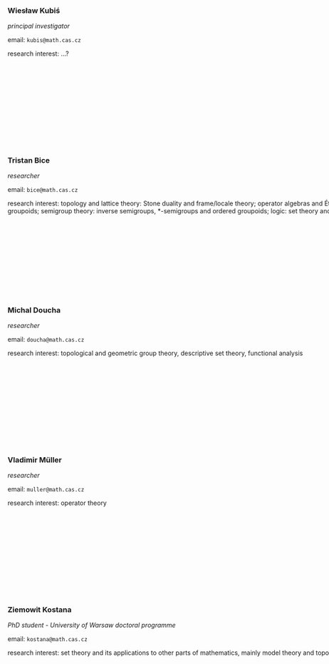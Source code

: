 <style>
.team h3 {
	margin-top: 0;
}

.team {
	display: grid;
	grid-template-rows: 30vmin 30vmin 30vmin 30vmin 30vmin;
	grid-template-columns: 30vmax 20vmax;
	grid-template-areas:
	"wieslaw wieslaw-foto"
	"tristan tristan-foto"
	"doucha doucha-foto"
	"muler muler-foto"
	"ziemowit ziemowit-foto";
	grid-gap: 10px;
	grid-column-gap: 10vmax;
	grid-row-gap: 5vmin;
	padding: 10px;
}

.wieslaw { grid-area: wieslaw; }
.tristan { grid-area: tristan; }
.doucha { grid-area: doucha; }
.muler { grid-area: muler; }
.ziemowit { grid-area: ziemowit; }

.wieslaw-foto { grid-area: wieslaw-foto; }
.tristan-foto { grid-area: tristan-foto; }
.doucha-foto { grid-area: doucha-foto; }
.muler-foto { grid-area: muler-foto; }
.ziemowit-foto { grid-area: ziemowit-foto; }
</style>

<div class="team">
<div class="wieslaw">

### Wiesław Kubiś

*principal investigator*

email: `kubis@math.cas.cz`

research interest: ...?
</div>
<div class="tristan">

### Tristan Bice

*researcher*

email: `bice@math.cas.cz`

research interest: 
topology and lattice theory: Stone duality and frame/locale theory;
operator algebras and Étale groupoids: groupoid C\*-algebras, Steinberg algebras and Weyl groupoids;
semigroup theory: inverse semigroups, \*-semigroups and ordered groupoids;
logic: set theory and model theory
</div>
<div class="doucha">

### Michal Doucha
*researcher*

email: `doucha@math.cas.cz`

research interest: topological and geometric group theory, descriptive set theory, functional analysis
</div>
<div class="muler">

### Vladimir Müller
*researcher*

email: `muller@math.cas.cz`

research interest: operator theory
</div>
<div class="ziemowit">

### Ziemowit Kostana
*PhD student - University of Warsaw doctoral programme*

email: `kostana@math.cas.cz`

research interest: set theory and its applications to other parts of mathematics, mainly model theory and topology
</div>

<div class="wieslaw-foto">
<img src="wieslaw-foto.jpg" height="100%">
</div>
<div class="tristan-foto">
<img src="bice-foto.png" height="100%">
</div>
<div class="doucha-foto">
<a href="doucha.jpg">
<img src="doucha-foto.png" height="100%">
</a>
</div>
<div class="muler-foto">
<a href="muler.jpg">
<img src="muler-foto.png" height="100%">
</a>
</div>
<div class="ziemowit-foto">
<a href="kostana.jpg">
<img src="kostana-foto.png" height="100%">
</a>
</div>
</div>

